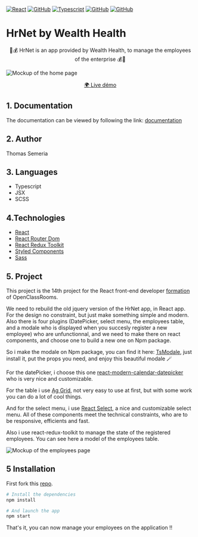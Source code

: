 [![React](https://img.shields.io/badge/React-20232A?style=for-the-badge&logo=react&logoColor=61DAFB)](https://reactjs.org/) [![GitHub](https://img.shields.io/badge/React_Router-CA4245?style=for-the-badge&logo=react-router&logoColor=white)](https://reactrouter.com/) [![Typescript](https://img.shields.io/badge/TYPESCRIPT-3466f0?style=for-the-badge&logo=typescript&logoColor=1c1275)](https://www.typescriptlang.org/) [![GitHub](https://img.shields.io/badge/JSX-4F4FD4?style=for-the-badge&logo=react&logoColor=61DAFB)](https://reactjs.org/docs/introducing-jsx.html) [![GitHub](https://img.shields.io/badge/Sass-CC6699?style=for-the-badge&logo=sass&logoColor=white)](https://sass-lang.com/) 


# HrNet by Wealth Health
<p align="center">
 💸💰 HrNet is an app provided by Wealth Health, to manage the employees of the enterprise 💰💸
</p>

![Mockup of the home page](https://i.imgur.com/IQ3tNUK.png)

<p align="center">
<a href="https://hrnetapp.netlify.app">🌍 Live démo
</a>
</p>


## 1. Documentation

The documentation can be viewed by following the link: [documentation](https://hrnetdoc.netlify.app/)

## 2. Author
Thomas Semeria

## 3. Languages
- Typescript
- JSX
- SCSS

## 4.Technologies
- [React](https://reactjs.org/)
- [React Router Dom](https://v5.reactrouter.com/web/guides/quick-start)
- [React Redux Toolkit](https://redux-toolkit.js.org/)
- [Styled Components](https://styled-components.com/)
- [Sass](https://sass-lang.com/)

## 5. Project
This project is the 14th project for the React front-end developer [formation](https://openclassrooms.com/fr/paths/516-developpeur-dapplication-javascript-react#main_content) of OpenClassRooms.

We need to rebuild the old jquery version of the HrNet app, in React app. For the design no constraint, but just make something simple and modern.
Also there is four plugins (DatePicker, select menu, the employees table, and a modale who is displayed when you succesly register a new employee) who are unfunctionnal, and we need to make there on react components, and choose one to build a new one on Npm package.

So i make the modale on Npm package, you can find it here: [TsModale](https://www.npmjs.com/package/tsmodale), just install it, put the props you need, and enjoy this beautiful modale 🪄

For the datePicker, i choose this one [react-modern-calendar-datepicker](https://kiarash-z.github.io/react-modern-calendar-datepicker/) who is very nice and customizable.

For the table i use [Ag Grid](https://www.ag-grid.com/), not very easy to use at first, but with some work you can do a lot of cool things.

And for the select menu, i use [React Select](https://react-select.com/home), a nice and customizable select menu.
 All of these components meet the technical constraints, who are to be responsive, efficients and fast.

Also i use react-redux-toolkit to manage the state of the registered employees.
You can see here a model of the employees table.

![Mockup of the employees page](https://i.imgur.com/nKb2MjO.png)


## 5 Installation

First fork this [repo](https://github.com/Ngc1987/hrnet).
```bash
# Install the dependencies
npm install

# And launch the app
npm start
```	

That's it, you can now manage your employees on the application !!